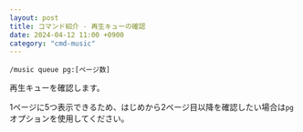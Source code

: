 ```yaml
---
layout: post
title: コマンド紹介 - 再生キューの確認
date: 2024-04-12 11:00 +0900
category: "cmd-music"
---
```


`/music queue pg:[ページ数]`

再生キューを確認します。

1ページに5つ表示できるため、はじめから2ページ目以降を確認したい場合は`pg`オプションを使用してください。
